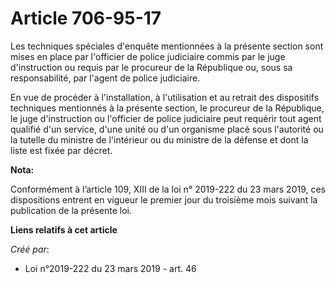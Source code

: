 # Article 706-95-17

Les techniques spéciales d'enquête mentionnées à la présente section sont mises en place par l'officier de police judiciaire
commis par le juge d'instruction ou requis par le procureur de la République ou, sous sa responsabilité, par l'agent de
police judiciaire.

En vue de procéder à l'installation, à l'utilisation et au retrait des dispositifs techniques mentionnés à la présente
section, le procureur de la République, le juge d'instruction ou l'officier de police judiciaire peut requérir tout agent
qualifié d'un service, d'une unité ou d'un organisme placé sous l'autorité ou la tutelle du ministre de l'intérieur ou du
ministre de la défense et dont la liste est fixée par décret.

**Nota:**

Conformément à l’article 109, XIII de la loi n° 2019-222 du 23 mars 2019, ces dispositions entrent en vigueur le premier jour
du troisième mois suivant la publication de la présente loi.

**Liens relatifs à cet article**

_Créé par_:

  - Loi n°2019-222 du 23 mars 2019 - art. 46

